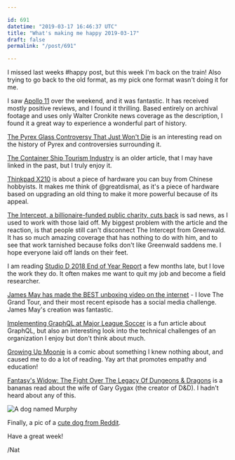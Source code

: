 ```yaml
---

id: 691
datetime: "2019-03-17 16:46:37 UTC"
title: "What's making me happy 2019-03-17"
draft: false
permalink: "/post/691"

---
```


I missed last weeks #happy post, but this week I'm back on the train\! Also trying to go back to the old format, as my pick one format wasn't doing it for me.

I saw [Apollo 11](https://en.wikipedia.org/wiki/Apollo_11_%282019_film%29) over the weekend, and it was fantastic. It has received mostly positive reviews, and I found it thrilling. Based entirely on archival footage and uses only Walter Cronkite news coverage as the description, I found it a great way to experience a wonderful part of history.

[The Pyrex Glass Controversy That Just Won't Die](https://gizmodo.com/the-pyrex-glass-controversy-that-just-wont-die-1833040962) is an interesting read on the history of Pyrex and controversies surrounding it.

[The Container Ship Tourism Industry](https://www.atlasobscura.com/articles/the-container-ship-tourism-industry) is an older article, that I may have linked in the past, but I truly enjoy it.

[Thinkpad X210](https://geoff.greer.fm/2019/03/04/thinkpad-x210/) is about a piece of hardware you can buy from Chinese hobbyists. It makes me think of @greatdismal, as it's a piece of hardware based on upgrading an old thing to make it more powerful because of its appeal.

[The Intercept, a billionaire-funded public charity, cuts back](https://www.cjr.org/business_of_news/layoffs-the-intercept.php) is sad news, as I used to work with those laid off. My biggest problem with the article and the reaction, is that people still can't disconnect The Intercept from Greenwald. It has so much amazing coverage that has nothing to do with him, and to see that work tarnished because folks don't like Greenwald saddens me. I hope everyone laid off lands on their feet.

I am reading [Studio D 2018 End of Year Report](https://medium.com/@janchip/2018-end-of-year-report-19d36c54b3dc?source=ifttt--------------1) a few months late, but I love the work they do. It often makes me want to quit my job and become a field researcher.

[James May has made the BEST unboxing video on the internet](https://www.youtube.com/watch?v=v-JjalOG00E&feature=youtu.be) - I love The Grand Tour, and their most recent episode has a social media challenge. James May's creation was fantastic.

[Implementing GraphQL at Major League Soccer](https://labs.mlssoccer.com/implementing-graphql-at-major-league-soccer-ff0a002b20ca?source=ifttt--------------1) is a fun article about GraphQL, but also an interesting look into the technical challenges of an organization I enjoy but don't think about much.

[Growing Up Moonie](https://thenib.com/moon-child?t=default) is a comic about something I knew nothing about, and caused me to do a lot of reading. Yay art that promotes empathy and education\!

[Fantasy's Widow: The Fight Over The Legacy Of Dungeons & Dragons](https://kotaku.com/fantasys-widow-the-fight-over-the-legacy-of-dungeons-1833127876) is a bananas read about the wife of Gary Gygax \(the creator of D&D\). I hadn't heard about any of this.

![A dog named Murphy](https://storage.googleapis.com/icco-cloud/photos/2019/7a02191c-8c19-40fc-acfb-a9f57456b5b5.jpg)

Finally, a pic of a [cute dog from Reddit](https://www.reddit.com/r/aww/comments/b24kwi/happy_st_patricks_day_from_murphy/).

Have a great week\!

/Nat
